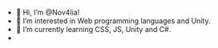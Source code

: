 - 👋 Hi, I’m @Nov4lia!
- 👀 I’m interested in Web programming languages and Unity.
- 🌱 I’m currently learning CSS, JS, Unity and C#.
- 
